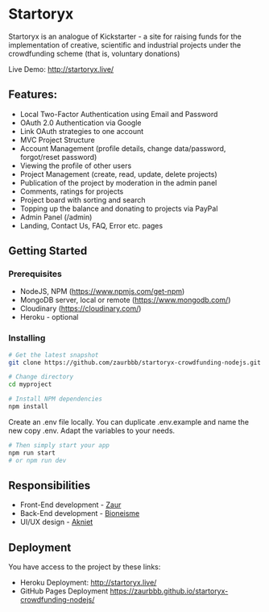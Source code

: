 # Startoryx

Startoryx is an analogue of Kickstarter - a site for raising funds for the implementation of creative, scientific and industrial projects under the crowdfunding scheme (that is, voluntary donations)

Live Demo: http://startoryx.live/

## Features:
* Local Two-Factor Authentication using Email and Password
* OAuth 2.0 Authentication via Google
* Link OAuth strategies to one account
* MVC Project Structure
* Account Management (profile details, change data/password, forgot/reset password)
* Viewing the profile of other users
* Project Management (create, read, update, delete projects)
* Publication of the project by moderation in the admin panel
* Comments, ratings for projects
* Project board with sorting and search
* Topping up the balance and donating to projects via PayPal
* Admin Panel (/admin)
* Landing, Contact Us, FAQ, Error etc. pages

## Getting Started
### Prerequisites
* NodeJS, NPM (https://www.npmjs.com/get-npm)
* MongoDB server, local or remote (https://www.mongodb.com/)
* Cloudinary (https://cloudinary.com/)
* Heroku - optional

### Installing
```bash
# Get the latest snapshot
git clone https://github.com/zaurbbb/startoryx-crowdfunding-nodejs.git
```
``` bash
# Change directory
cd myproject
```
``` bash
# Install NPM dependencies
npm install
```
Create an .env file locally. You can duplicate .env.example and name the new copy .env. Adapt the variables to your needs.
``` bash
# Then simply start your app
npm run start 
# or npm run dev
```

## Responsibilities

* Front-End development - [Zaur](https://github.com/zaurbbb)
* Back-End development - [Bioneisme](https://github.com/Bioneisme)
* UI/UX design - [Akniet](https://github.com/akniet1818)

## Deployment
You have access to the project by these links:
* Heroku Deployment: http://startoryx.live/
* GitHub Pages Deployment https://zaurbbb.github.io/startoryx-crowdfunding-nodejs/
